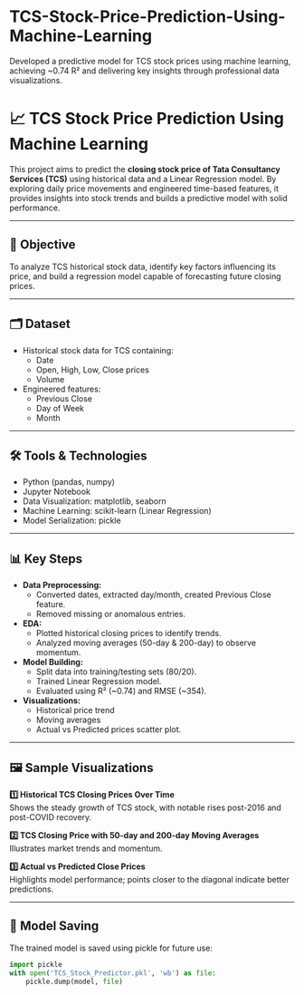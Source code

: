 # TCS-Stock-Price-Prediction-Using-Machine-Learning
Developed a predictive model for TCS stock prices using machine learning, achieving ~0.74 R² and delivering key insights through professional data visualizations.
# 📈 TCS Stock Price Prediction Using Machine Learning

This project aims to predict the **closing stock price of Tata Consultancy Services (TCS)** using historical data and a Linear Regression model. By exploring daily price movements and engineered time-based features, it provides insights into stock trends and builds a predictive model with solid performance.

---

## 🎯 Objective
To analyze TCS historical stock data, identify key factors influencing its price, and build a regression model capable of forecasting future closing prices.

---

## 🗂 Dataset
- Historical stock data for TCS containing:
  - Date
  - Open, High, Low, Close prices
  - Volume
- Engineered features:
  - Previous Close
  - Day of Week
  - Month

---

## 🛠 Tools & Technologies
- Python (pandas, numpy)
- Jupyter Notebook
- Data Visualization: matplotlib, seaborn
- Machine Learning: scikit-learn (Linear Regression)
- Model Serialization: pickle

---

## 📊 Key Steps
- **Data Preprocessing:**
  - Converted dates, extracted day/month, created Previous Close feature.
  - Removed missing or anomalous entries.
- **EDA:**
  - Plotted historical closing prices to identify trends.
  - Analyzed moving averages (50-day & 200-day) to observe momentum.
- **Model Building:**
  - Split data into training/testing sets (80/20).
  - Trained Linear Regression model.
  - Evaluated using R² (~0.74) and RMSE (~354).
- **Visualizations:**
  - Historical price trend
  - Moving averages
  - Actual vs Predicted prices scatter plot.

---

## 🖼 Sample Visualizations

**1️⃣ Historical TCS Closing Prices Over Time**  
Shows the steady growth of TCS stock, with notable rises post-2016 and post-COVID recovery.

**2️⃣ TCS Closing Price with 50-day and 200-day Moving Averages**  
Illustrates market trends and momentum.

**3️⃣ Actual vs Predicted Close Prices**  
Highlights model performance; points closer to the diagonal indicate better predictions.

---

## 💾 Model Saving
The trained model is saved using pickle for future use:
```python
import pickle
with open('TCS_Stock_Predictor.pkl', 'wb') as file:
    pickle.dump(model, file)
